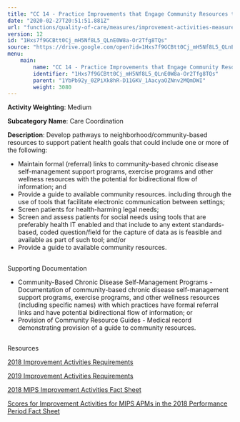 ```yaml
---
title: "CC 14 - Practice Improvements that Engage Community Resources to Support Patient Health Goals"
date: "2020-02-27T20:51:51.881Z"
url: "functions/quality-of-care/measures/improvement-activities-measures/2018-improvement-activities/cc-14-practice-improvements-that-engage-community-resources-to-support-patient-health-goals.html"
version: 12
id: "1Hxs7f9GCBtt0Cj_mH5Nf8L5_QLnE0W8a-Or2Tfg8TQs"
source: "https://drive.google.com/open?id=1Hxs7f9GCBtt0Cj_mH5Nf8L5_QLnE0W8a-Or2Tfg8TQs"
menu:
    main:
        name: "CC 14 - Practice Improvements that Engage Community Resources to Support Patient Health Goals"
        identifier: "1Hxs7f9GCBtt0Cj_mH5Nf8L5_QLnE0W8a-Or2Tfg8TQs"
        parent: "1YbPb92y_0ZPiXk8hR-D11GKV_1AacyaOZNnv2MQmDWI"
        weight: 3080
---
```









**Activity Weighting**: Medium

**Subcategory Name**: Care Coordination

**Description**: Develop pathways to neighborhood/community-based resources to support patient health goals that could include one or more of the following:

* Maintain formal (referral) links to community-based chronic disease self-management support programs, exercise programs and other wellness resources with the potential for bidirectional flow of information; and 
* Provide a guide to available community resources. including through the use of tools that facilitate electronic communication between settings;
* Screen patients for health-harming legal needs;
* Screen and assess patients for social needs using tools that are preferably health IT enabled and that include to any extent standards-based, coded question/field for the capture of data as is feasible and available as part of such tool; and/or
* Provide a guide to available community resources.







## 

Supporting Documentation

* Community-Based Chronic Disease Self-Management Programs - Documentation of community-based chronic disease self-management support programs, exercise programs, and other wellness resources (including specific names) with which practices have formal referral links and have potential bidirectional flow of information; or 
* Provision of Community Resource Guides - Medical record demonstrating provision of a guide to community resources.







## 

Resources

[2018 Improvement Activities Requirements](https://qpp.cms.gov/mips/improvement-activities?py=2018)

[2019 Improvement Activities Requirements](https://qpp.cms.gov/mips/improvement-activities?py=2019)

[2018 MIPS Improvement Activities Fact Sheet](https://qpp.cms.gov/resource/2018%20MIPS%20Improvement%20Activities%20Fact%20Sheet)

[Scores for Improvement Activities for MIPS APMs in the 2018 Performance Period Fact Sheet](https://qpp.cms.gov/resource/2018%20MIPS%20APMs%20improvement%20Activities%20scores%20fact%20sheet)

